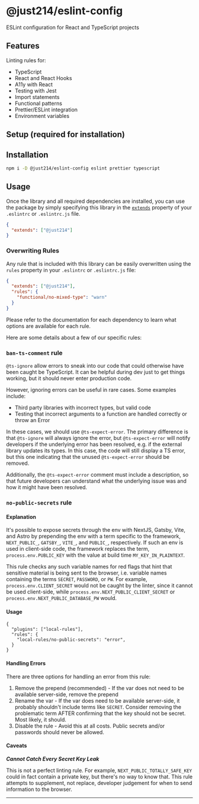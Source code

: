 # @just214/eslint-config

ESLint configuration for React and TypeScript projects

## Features

Linting rules for:

- TypeScript
- React and React Hooks
- A11y with React
- Testing with Jest
- Import statements
- Functional patterns
- Prettier/ESLint integration
- Environment variables

## Setup (required for installation)


## Installation

```sh
npm i -D @just214/eslint-config eslint prettier typescript
```

## Usage

Once the library and all required dependencies are installed, you can use the package by simply specifying this library in the [`extends`](http://eslint.org/docs/user-guide/configuring#extending-configuration-files) property of your `.eslintrc` or `.eslintrc.js` file.

```json
{
  "extends": ["@just214"]
}
```

### Overwriting Rules

Any rule that is included with this library can be easily overwritten using the `rules` property in your `.eslintrc` or `.eslintrc.js` file:

```json
{
  "extends": ["@just214"],
  "rules": {
    "functional/no-mixed-type": "warn"
  }
}
```

Please refer to the documentation for each dependency to learn what options are available for each rule.

Here are some details about a few of our specific rules:

### `ban-ts-comment` rule

`@ts-ignore` allow errors to sneak into our code that could otherwise have been caught be TypeScript. It can be helpful during dev just to get things working, but it should never enter production code.

However, ignoring errors can be useful in rare cases. Some examples include:

- Third party libraries with incorrect types, but valid code
- Testing that incorrect arguments to a function are handled correctly or throw an Error

In these cases, we should use `@ts-expect-error`. The primary difference is that `@ts-ignore` will always ignore the error, but `@ts-expect-error` will notify developers if the underlying error has been resolved, e.g. if the external library updates its types. In this case, the code will still display a TS error, but this one indicating that the unused `@ts-expect-error` should be removed.

Additionally, the `@ts-expect-error` comment must include a description, so that future developers can understand what the underlying issue was and how it might have been resolved.

### `no-public-secrets` rule

#### Explanation

It's possible to expose secrets through the env with NextJS, Gatsby, Vite, and Astro by prepending the env with a term specific to the framework, `NEXT_PUBLIC_`, `GATSBY_`, `VITE_`, and `PUBLIC_`, respectively. If such an env is used in client-side code, the framework replaces the term, `process.env.PUBLIC_KEY` with the value at build time `MY_KEY_IN_PLAINTEXT`.

This rule checks any such variable names for red flags that hint that sensitive material is being sent to the browser, i.e. variable names containing the terms `SECRET`, `PASSWORD`, or `PW`. For example, `process.env.CLIENT_SECRET` would not be caught by the linter, since it cannot be used client-side, while `process.env.NEXT_PUBLIC_CLIENT_SECRET` or `process.env.NEXT_PUBLIC_DATABASE_PW` would.

#### Usage

```
{
  "plugins": ["local-rules"],
  "rules": {
    "local-rules/no-public-secrets": "error",
  }
}
```

#### Handling Errors

There are three options for handling an error from this rule:

1. Remove the prepend (recommended) - If the var does not need to be available server-side, remove the prepend
2. Rename the var - If the var does need to be available server-side, it probably shouldn't include terms like `SECRET`. Consider removing the problematic term AFTER confirming that the key should not be secret. Most likely, it should.
3. Disable the rule - Avoid this at all costs. Public secrets and/or passwords should never be allowed.

#### Caveats

**_Cannot Catch Every Secret Key Leak_**

This is not a perfect linting rule. For example, `NEXT_PUBLIC_TOTALLY_SAFE_KEY` could in fact contain a private key, but there's no way to know that. This rule attempts to supplement, not replace, developer judgement for when to send information to the browser.

<hr />

